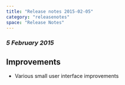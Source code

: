 ```yaml
---
title: "Release notes 2015-02-05"
category: "releasenotes"
space: "Release Notes"
---
```



### _5 February 2015_

## Improvements

*   Various small user interface improvements